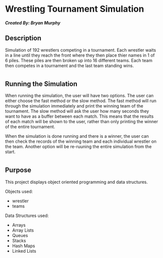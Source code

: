# Wrestling Tournament Simulation
##### Created By: Bryan Murphy
## Description
Simulation of 192 wrestlers competing in a tournament. Each wrestler waits in a line until they reach the front where they then place thier names in 1 of 6 piles. These piles are then broken up into 16 different teams. Each team then competes in a tournament and the last team standing wins. 
# 
## Running the Simulation
When running the simulation, the user will have two options. The user can either choose the fast method or the slow method. The fast method will run through the simulation immediately and print the winning team of the tournament. The slow method will ask the user how many seconds they want to have as a buffer between each match. This means that the results of each match will be shown to the user, rather than only printing the winner of the entire tournament.

When the simulation is done running and there is a winner, the user can then check the records of the winning team and each individual wrestler on the team. Another option will be re-ruuning the entire simulation from the start.
# 
## Purpose
This project displays object oriented programming and data structures. 
 
Objects used:
- wrestler
- teams
 
 
Data Structures used:
- Arrays
- Array Lists
- Queues
- Stacks
- Hash Maps
- Linked Lists
